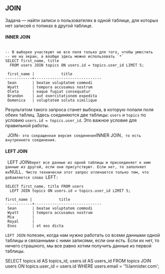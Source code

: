 
## JOIN

Задача — найти записи о пользователях в одной таблице, для которых нет записей о топиках в другой таблице.

#### INNER  JOIN

```

-- В выборке участвуют не все поля только для того, чтобы уместить
-- ее на экран, а вообще здесь можно использовать `*`
SELECT first_name, title
  FROM users JOIN topics ON users.id = topics.user_id LIMIT 5;

 first_name |            title
------------+------------------------------
 Sean       | beatae voluptatem commodi
 Wyatt      | tempora accusamus nostrum
 Oleta      | eaque fugiat consequatur
 Brandon    | aut exercitationem expedita
 Domenica   | voluptatem soluta similique

```
 Результатом такого запроса станет выборка, в которую попали поля обеих таблиц. Здесь соединяются две таблицы: `users` и `topics` по условию `users.id = topics.user_id`. Это важное условие для правильной работы. 
 
`
`JOIN` — это сокращенная версия соединения `INNER JOIN`, то есть внутреннего соединения.
`

#### LEFT JOIN
`
`LEFT JOIN` берет все данные из одной таблицы и присоединяет к ним данные из другой, если они присутствуют. Если нет, то заполняет их `NULL`. Чисто технически этот запрос отличается только тем, что добавляется слово `LEFT`:
`

```
SELECT first_name, title FROM users
  LEFT JOIN topics ON users.id = topics.user_id LIMIT 5;

first_name |            title
------------+------------------------------
 Sean       | beatae voluptatem commodi
 Wyatt      | tempora accusamus nostrum
 Mia        |
 Royal      |
 Enos       | et eos dicta

```
`LEFT JOIN` полезен, когда нам нужно работать со всеми данными одной таблицы и связанными с ними записями, если они есть. Если их нет, то ничего страшного, мы все равно хотим получить данные из первой таблицы.

SELECT topics.id AS topics_id, users.id AS users_id
FROM topics JOIN users
ON topics.user_id = users.id
WHERE users.email = '%lannister.com';